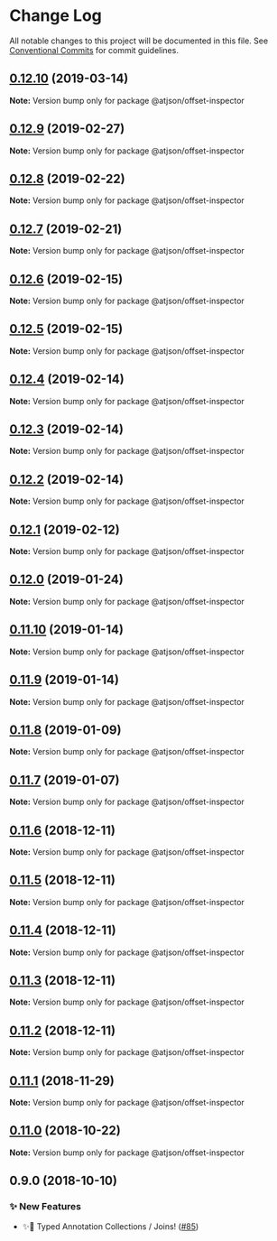# Change Log

All notable changes to this project will be documented in this file.
See [Conventional Commits](https://conventionalcommits.org) for commit guidelines.

## [0.12.10](https://github.com/CondeNast-Copilot/atjson/compare/@atjson/offset-inspector@0.12.9...@atjson/offset-inspector@0.12.10) (2019-03-14)

**Note:** Version bump only for package @atjson/offset-inspector





## [0.12.9](https://github.com/CondeNast-Copilot/atjson/compare/@atjson/offset-inspector@0.12.8...@atjson/offset-inspector@0.12.9) (2019-02-27)

**Note:** Version bump only for package @atjson/offset-inspector





## [0.12.8](https://github.com/CondeNast-Copilot/atjson/compare/@atjson/offset-inspector@0.12.7...@atjson/offset-inspector@0.12.8) (2019-02-22)

**Note:** Version bump only for package @atjson/offset-inspector





## [0.12.7](https://github.com/CondeNast-Copilot/atjson/compare/@atjson/offset-inspector@0.12.6...@atjson/offset-inspector@0.12.7) (2019-02-21)

**Note:** Version bump only for package @atjson/offset-inspector





## [0.12.6](https://github.com/CondeNast-Copilot/atjson/compare/@atjson/offset-inspector@0.12.5...@atjson/offset-inspector@0.12.6) (2019-02-15)

**Note:** Version bump only for package @atjson/offset-inspector





## [0.12.5](https://github.com/CondeNast-Copilot/atjson/compare/@atjson/offset-inspector@0.12.4...@atjson/offset-inspector@0.12.5) (2019-02-15)

**Note:** Version bump only for package @atjson/offset-inspector





## [0.12.4](https://github.com/CondeNast-Copilot/atjson/compare/@atjson/offset-inspector@0.12.3...@atjson/offset-inspector@0.12.4) (2019-02-14)

**Note:** Version bump only for package @atjson/offset-inspector





## [0.12.3](https://github.com/CondeNast-Copilot/atjson/compare/@atjson/offset-inspector@0.12.2...@atjson/offset-inspector@0.12.3) (2019-02-14)

**Note:** Version bump only for package @atjson/offset-inspector





## [0.12.2](https://github.com/CondeNast-Copilot/atjson/compare/@atjson/offset-inspector@0.12.1...@atjson/offset-inspector@0.12.2) (2019-02-14)

**Note:** Version bump only for package @atjson/offset-inspector





## [0.12.1](https://github.com/CondeNast-Copilot/atjson/compare/@atjson/offset-inspector@0.12.0...@atjson/offset-inspector@0.12.1) (2019-02-12)

**Note:** Version bump only for package @atjson/offset-inspector





## [0.12.0](https://github.com/CondeNast-Copilot/atjson/compare/@atjson/offset-inspector@0.11.10...@atjson/offset-inspector@0.12.0) (2019-01-24)

**Note:** Version bump only for package @atjson/offset-inspector





## [0.11.10](https://github.com/CondeNast-Copilot/atjson/compare/@atjson/offset-inspector@0.11.9...@atjson/offset-inspector@0.11.10) (2019-01-14)

**Note:** Version bump only for package @atjson/offset-inspector





## [0.11.9](https://github.com/CondeNast-Copilot/atjson/compare/@atjson/offset-inspector@0.11.8...@atjson/offset-inspector@0.11.9) (2019-01-14)

**Note:** Version bump only for package @atjson/offset-inspector





## [0.11.8](https://github.com/CondeNast-Copilot/atjson/compare/@atjson/offset-inspector@0.11.7...@atjson/offset-inspector@0.11.8) (2019-01-09)

**Note:** Version bump only for package @atjson/offset-inspector





## [0.11.7](https://github.com/CondeNast-Copilot/atjson/compare/@atjson/offset-inspector@0.11.6...@atjson/offset-inspector@0.11.7) (2019-01-07)

**Note:** Version bump only for package @atjson/offset-inspector





## [0.11.6](https://github.com/CondeNast-Copilot/atjson/compare/@atjson/offset-inspector@0.11.5...@atjson/offset-inspector@0.11.6) (2018-12-11)

**Note:** Version bump only for package @atjson/offset-inspector





## [0.11.5](https://github.com/CondeNast-Copilot/atjson/compare/@atjson/offset-inspector@0.11.4...@atjson/offset-inspector@0.11.5) (2018-12-11)

**Note:** Version bump only for package @atjson/offset-inspector





## [0.11.4](https://github.com/CondeNast-Copilot/atjson/compare/@atjson/offset-inspector@0.11.3...@atjson/offset-inspector@0.11.4) (2018-12-11)

**Note:** Version bump only for package @atjson/offset-inspector





## [0.11.3](https://github.com/CondeNast-Copilot/atjson/compare/@atjson/offset-inspector@0.11.2...@atjson/offset-inspector@0.11.3) (2018-12-11)

**Note:** Version bump only for package @atjson/offset-inspector





## [0.11.2](https://github.com/CondeNast-Copilot/atjson/compare/@atjson/offset-inspector@0.11.1...@atjson/offset-inspector@0.11.2) (2018-12-11)

**Note:** Version bump only for package @atjson/offset-inspector


## [0.11.1](https://github.com/CondeNast-Copilot/atjson/compare/@atjson/offset-inspector@0.11.0...@atjson/offset-inspector@0.11.1) (2018-11-29)

**Note:** Version bump only for package @atjson/offset-inspector





## [0.11.0](https://github.com/CondeNast-Copilot/atjson/compare/@atjson/offset-inspector@0.9.0...@atjson/offset-inspector@0.11.0) (2018-10-22)

**Note:** Version bump only for package @atjson/offset-inspector





## 0.9.0 (2018-10-10)


### ✨ New Features

* ✨🤠 Typed Annotation Collections / Joins! ([#85](https://github.com/CondeNast-Copilot/atjson/issues/85))

